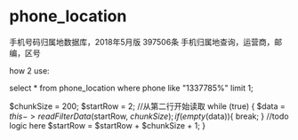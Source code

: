 # phone_location
手机号码归属地数据库，2018年5月版 397506条  手机归属地查询，运营商，邮编，区号

how 2 use:

select * from phone_location where phone like "1337785%" limit 1;

$chunkSize = 200;
$startRow = 2; //从第二行开始读取
while (true) {
    $data = $this->readFilterData($startRow, $chunkSize);
    if(empty($data)){
        break;
    }
    //todo logic here
    $startRow = $startRow + $chunkSize + 1;
}
